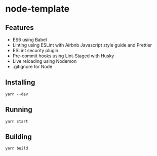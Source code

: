 # node-template

## Features

- ES6 using Babel
- Linting using ESLint with Airbnb Javascript style guide and Prettier
- ESLint security plugin
- Pre-commit hooks using Lint-Staged with Husky
- Live reloading using Nodemon
- .gitignore for Node

## Installing

```
yarn --dev
```

## Running

```
yarn start
```

## Building

```
yarn build
```
